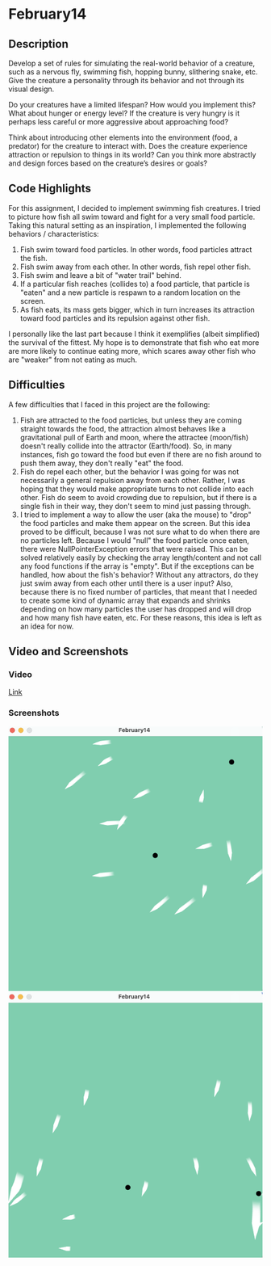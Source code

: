 # February14

## Description
Develop a set of rules for simulating the real-world behavior of a creature, such as a nervous fly, swimming fish, hopping bunny, slithering snake, etc. Give the creature a personality through its behavior and not through its visual design.

Do your creatures have a limited lifespan? How would you implement this? What about hunger or energy level? If the creature is very hungry is it perhaps less careful or more aggressive about approaching food?

Think about introducing other elements into the environment (food, a predator) for the creature to interact with. Does the creature experience attraction or repulsion to things in its world? Can you think more abstractly and design forces based on the creature’s desires or goals?

## Code Highlights
For this assignment, I decided to implement swimming fish creatures. I tried to picture how fish all swim toward and fight for a very small food particle. Taking this natural setting as an inspiration, I implemented the following behaviors / characteristics:

1. Fish swim toward food particles. In other words, food particles attract the fish.
2. Fish swim away from each other. In other words, fish repel other fish.
3. Fish swim and leave a bit of "water trail" behind.
4. If a particular fish reaches (collides to) a food particle, that particle is "eaten" and a new particle is respawn to a random location on the screen.
5. As fish eats, its mass gets bigger, which in turn increases its attraction toward food particles and its repulsion against other fish.

I personally like the last part because I think it exemplifies (albeit simplified) the survival of the fittest. My hope is to demonstrate that fish who eat more are more likely to continue eating more, which scares away other fish who are "weaker" from not eating as much.

## Difficulties
A few difficulties that I faced in this project are the following:

1. Fish are attracted to the food particles, but unless they are coming straight towards the food, the attraction almost behaves like a gravitational pull of Earth and moon, where the attractee (moon/fish) doesn't really collide into the attractor (Earth/food). So, in many instances, fish go toward the food but even if there are no fish around to push them away, they don't really "eat" the food.
2. Fish do repel each other, but the behavior I was going for was not necessarily a general repulsion away from each other. Rather, I was hoping that they would make appropriate turns to not collide into each other. Fish do seem to avoid crowding due to repulsion, but if there is a single fish in their way, they don't seem to mind just passing through.
3. I tried to implement a way to allow the user (aka the mouse) to "drop" the food particles and make them appear on the screen. But this idea proved to be difficult, because I was not sure what to do when there are no particles left. Because I would "null" the food particle once eaten, there were NullPointerException errors that were raised. This can be solved relatively easily by checking the array length/content and not call any food functions if the array is "empty". But if the exceptions can be handled, how about the fish's behavior? Without any attractors, do they just swim away from each other until there is a user input? Also, because there is no fixed number of particles, that meant that I needed to create some kind of dynamic array that expands and shrinks depending on how many particles the user has dropped and will drop and how many fish have eaten, etc. For these reasons, this idea is left as an idea for now.

## Video and Screenshots
### Video
[Link](https://youtu.be/oQBnWr3QloI)
### Screenshots
![](/February14/Screenshot1.png)
![](/February14/Screenshot2.png)

